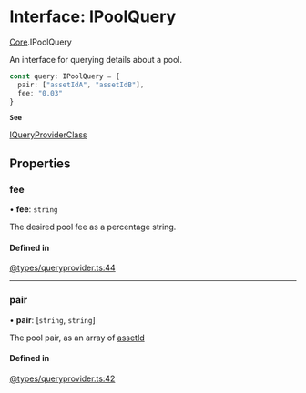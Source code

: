 # Interface: IPoolQuery

[Core](../modules/Core.md).IPoolQuery

An interface for querying details about a pool.

```ts
const query: IPoolQuery = {
  pair: ["assetIdA", "assetIdB"],
  fee: "0.03"
}
```

**`See`**

[IQueryProviderClass](Core.IQueryProviderClass.md)

## Properties

### fee

• **fee**: `string`

The desired pool fee as a percentage string.

#### Defined in

[@types/queryprovider.ts:44](https://github.com/SundaeSwap-finance/sundae-sdk/blob/main/packages/core/src/@types/queryprovider.ts#L44)

___

### pair

• **pair**: [`string`, `string`]

The pool pair, as an array of [assetId](Core.IPoolDataAsset.md#assetid)

#### Defined in

[@types/queryprovider.ts:42](https://github.com/SundaeSwap-finance/sundae-sdk/blob/main/packages/core/src/@types/queryprovider.ts#L42)
